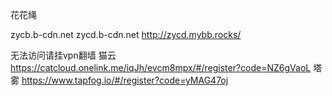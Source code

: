 花花绳

zycb.b-cdn.net
zycd.b-cdn.net
http://zycd.mybb.rocks/



无法访问请挂vpn翻墙
猫云
https://catcloud.onelink.me/iqJh/evcm8mpx/#/register?code=NZ6gVaoL
塔雾
https://www.tapfog.io/#/register?code=yMAG47oj
